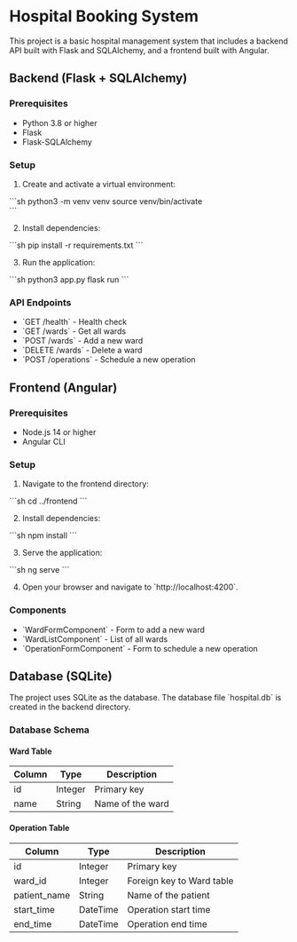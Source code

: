 # Hospital Booking System

This project is a basic hospital management system that includes a backend API built with Flask and SQLAlchemy, and a frontend built with Angular.

## Backend (Flask + SQLAlchemy)

### Prerequisites

- Python 3.8 or higher
- Flask
- Flask-SQLAlchemy

### Setup

1. Create and activate a virtual environment:

\`\`\`sh
python3 -m venv venv
source venv/bin/activate  
\`\`\`

2. Install dependencies:

\`\`\`sh
pip install -r requirements.txt
\`\`\`

3. Run the application:

\`\`\`sh
python3 app.py
flask run
\`\`\`

### API Endpoints

- \`GET /health\` - Health check
- \`GET /wards\` - Get all wards
- \`POST /wards\` - Add a new ward
- \`DELETE /wards\` - Delete a ward
- \`POST /operations\` - Schedule a new operation

## Frontend (Angular)

### Prerequisites

- Node.js 14 or higher
- Angular CLI

### Setup

1. Navigate to the frontend directory:

\`\`\`sh
cd ../frontend
\`\`\`

2. Install dependencies:

\`\`\`sh
npm install
\`\`\`

3. Serve the application:

\`\`\`sh
ng serve
\`\`\`

4. Open your browser and navigate to \`http://localhost:4200\`.

### Components

- \`WardFormComponent\` - Form to add a new ward
- \`WardListComponent\` - List of all wards
- \`OperationFormComponent\` - Form to schedule a new operation

## Database (SQLite)

The project uses SQLite as the database. The database file \`hospital.db\` is created in the backend directory.

### Database Schema

#### Ward Table

| Column | Type    | Description      |
| ------ | ------- | ---------------- |
| id     | Integer | Primary key      |
| name   | String  | Name of the ward |

#### Operation Table

| Column       | Type     | Description               |
| ------------ | -------- | ------------------------- |
| id           | Integer  | Primary key               |
| ward_id      | Integer  | Foreign key to Ward table |
| patient_name | String   | Name of the patient       |
| start_time   | DateTime | Operation start time      |
| end_time     | DateTime | Operation end time        |
